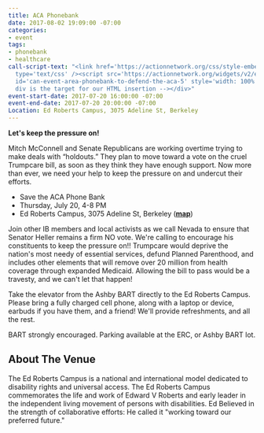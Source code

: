 ```yaml
---
title: ACA Phonebank
date: 2017-08-02 19:09:00 -07:00
categories:
- event
tags:
- phonebank
- healthcare
call-script-text: "<link href='https://actionnetwork.org/css/style-embed.css' rel='stylesheet'
  type='text/css' /><script src='https://actionnetwork.org/widgets/v2/event/phonebank-to-defend-the-aca-5?format=js&source=widget'></script><div
  id='can-event-area-phonebank-to-defend-the-aca-5' style='width: 100%'><!-- this
  div is the target for our HTML insertion --></div>"
event-start-date: 2017-07-20 16:00:00 -07:00
event-end-date: 2017-07-20 20:00:00 -07:00
Location: Ed Roberts Campus, 3075 Adeline St, Berkeley
---
```


**Let's keep the pressure on!**  

Mitch McConnell and Senate Republicans are working overtime trying to make deals with “holdouts.” They plan to move toward a vote on the cruel Trumpcare bill, as soon as they think they have enough support. Now more than ever, we need your help to keep the pressure on and undercut their efforts.

* Save the ACA Phone Bank
* Thursday, July 20, 4-8 PM
* Ed Roberts Campus, 3075 Adeline St, Berkeley (**[map][1]**)

Join other IB members and local activists as we call Nevada to ensure that Senator Heller remains a firm NO vote. We're calling to encourage his constituents to keep the pressure on!! Trumpcare would deprive the nation's most needy of essential services, defund Planned Parenthood, and includes other elements that will remove over 20 million from health coverage through expanded Medicaid. Allowing the bill to pass would be a travesty, and we can't let that happen!

Take the elevator from the Ashby BART directly to the Ed Roberts Campus. Please bring a fully charged cell phone, along with a laptop or device, earbuds if you have them, and a friend! We'll provide refreshments, and all the rest.

BART strongly encouraged. Parking available at the ERC, or Ashby BART lot.

## About The Venue

The Ed Roberts Campus is a national and international model dedicated to disability rights and universal access. The Ed Roberts Campus commemorates the life and work of Edward V Roberts and early leader in the independent living movement of persons with disabilities. Ed Believed in the strength of collaborative efforts: He called it "working toward our preferred future."



[1]: https://goo.gl/maps/T49UkMYQwnt